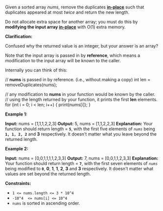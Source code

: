 
Given a sorted array  _nums_, remove the duplicates  [**in-place**](https://en.wikipedia.org/wiki/In-place_algorithm)  such that duplicates appeared at most _twice_  and return the new length.

Do not allocate extra space for another array; you must do this by  **modifying the input array  [in-place](https://en.wikipedia.org/wiki/In-place_algorithm)**  with O(1) extra memory.

**Clarification:**

Confused why the returned value is an integer, but your answer is an array?

Note that the input array is passed in by  **reference**, which means a modification to the input array will be known to the caller.

Internally you can think of this:

// **nums** is passed in by reference. (i.e., without making a copy)
int len = removeDuplicates(nums);

// any modification to **nums** in your function would be known by the caller.
// using the length returned by your function, it prints the first **len** elements.
for (int i = 0; i < len; i++) {
print(nums[i]);
}

**Example 1:**

**Input:** nums = [1,1,1,2,2,3]
**Output:** 5, nums = [1,1,2,2,3]
**Explanation:** Your function should return length = **`5`**, with the first five elements of _`nums`_ being **`1, 1, 2, 2`** and **3** respectively. It doesn't matter what you leave beyond the returned length.

**Example 2:**

**Input:** nums = [0,0,1,1,1,1,2,3,3]
**Output:** 7, nums = [0,0,1,1,2,3,3]
**Explanation:** Your function should return length = **`7`**, with the first seven elements of _`nums`_ being modified to **`0`**, **0**, **1**, **1**, **2**, **3** and **3** respectively. It doesn't matter what values are set beyond the returned length.

**Constraints:**

-   `1 <= nums.length <= 3 * 10^4`
-   `-10^4  <= nums[i] <= 10^4`
-   `nums` is sorted in ascending order.